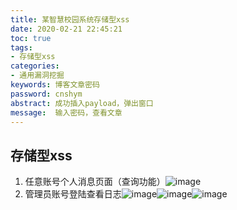 ```yaml
---
title: 某智慧校园系统存储型xss
date: 2020-02-21 22:45:21
toc: true
tags:
- 存储型xss
categories:
- 通用漏洞挖掘
keywords: 博客文章密码
password: cnshym
abstract: 成功插入payload，弹出窗口
message:  输入密码，查看文章
---
```


## 存储型xss

1. 任意账号个人消息页面（查询功能）![image](https://user-images.githubusercontent.com/38073810/75044630-f1983f80-54fc-11ea-857d-5c247f8cffca.png)
2. 管理员账号登陆查看日志![image](https://user-images.githubusercontent.com/38073810/75044867-48057e00-54fd-11ea-841f-362b486a9a69.png)![image](https://user-images.githubusercontent.com/38073810/75044999-7c793a00-54fd-11ea-8825-6870637b4919.png)![image](https://user-images.githubusercontent.com/38073810/75045151-b9ddc780-54fd-11ea-9bf9-1738d8180f01.png)



